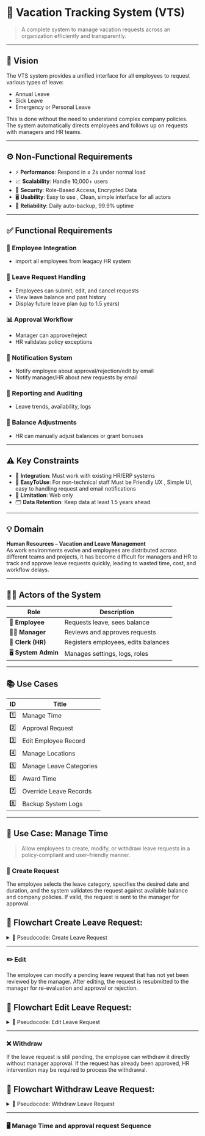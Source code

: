 # 🌴 Vacation Tracking System (VTS)

> A complete system to manage vacation requests across an organization efficiently and transparently.

---

## 🎯 Vision

The VTS system provides a unified interface for all employees to request various types of leave:
- Annual Leave
- Sick Leave
- Emergency or Personal Leave

This is done without the need to understand complex company policies. The system automatically directs employees and follows up on requests with managers and HR teams.

---

## ⚙️ Non-Functional Requirements

- ⚡ **Performance**: Respond in ≤ 2s under normal load  
- 📈 **Scalability**: Handle 10,000+ users  
- 🔐 **Security**: Role-Based Access, Encrypted Data  
- 🖥️ **Usability**: Easy to use , Clean, simple interface for all actors  
- 🧱 **Reliability**: Daily auto-backup, 99.9% uptime  

---

## ✅ Functional Requirements

### 👥 Employee Integration
- import all employees from leagacy HR system

### 📩 Leave Request Handling
- Employees can submit, edit, and cancel requests
- View leave balance and past history
- Display future leave plan (up to 1.5 years)

### 📊 Approval Workflow
- Manager can approve/reject
- HR validates policy exceptions

### 🔔 Notification System
- Notify employee about approval/rejection/edit by email
- Notify manager/HR about new requests by email

### 📑 Reporting and Auditing
- Leave trends, availability, logs

### 💼 Balance Adjustments
- HR can manually adjust balances or grant bonuses

---

## ⚠️ Key Constraints

- 🔌 **Integration**: Must work with existing HR/ERP systems  
- 🎨 **EasyToUse**: For non-technical staff Must be Friendly UX , Simple UI, easy to handling request and email notifications
- 🏢 **Limitation**: Web only
- 🗂️ **Data Retention**: Keep data at least 1.5 years ahead

---

## 💡 Domain  
**Human Resources – Vacation and Leave Management**  
As work environments evolve and employees are distributed across different teams and projects, it has become difficult for managers and HR to track and approve leave requests quickly, leading to wasted time, cost, and workflow delays.

---

## 🧍‍♂️ Actors of the System

| Role | Description |
|------|-------------|
| 👤 **Employee** | Requests leave, sees balance |
| 👨‍💼 **Manager** | Reviews and approves requests |
| 🧾 **Clerk (HR)** | Registers employees, edits balances |
| 🖥️ **System Admin** | Manages settings, logs, roles |

---

## 📚 Use Cases

| ID | Title |
|----|-------|
| 1️⃣ | Manage Time |
| 2️⃣ | Approval Request |
| 3️⃣ | Edit Employee Record |
| 4️⃣ | Manage Locations |
| 5️⃣ | Manage Leave Categories |
| 6️⃣ | Award Time |
| 7️⃣ | Override Leave Records |
| 8️⃣ | Backup System Logs |

---

## 📝 Use Case: Manage Time

> Allow employees to create, modify, or withdraw leave requests in a policy-compliant and user-friendly manner.

### 🔄 Create Request
The employee selects the leave category, specifies the desired date and duration, and the system validates the request against available balance and company policies. If valid, the request is sent to the manager for approval.

## 🧾 Flowchart Create Leave Request:

<details>
<summary>📜 Pseudocode: Create Leave Request</summary>

```pseudocode
Start:
  employeeLogin()

  if employeeLogin == true then
      createLeaveRequest()
  else
      showError("Login Failed")
  end if

Function createLeaveRequest:
  selectLeaveCategory()
  inputVacationDate()
  inputVacationTime()

  if checkValidation() == true then
      sendRequestToManager()
  else
      showError("Validation Failed")
  end if

Function checkValidation:
  if vacationTime > employeeBalanceForCategory then return false
  if vacationDate is in DaysCannotLeave then return false
  if not isEmployeeAvailable(vacationDate) then return false
  return true
```
</details>

---
### ✏️ Edit
The employee can modify a pending leave request that has not yet been reviewed by the manager. After editing, the request is resubmitted to the manager for re-evaluation and approval or rejection.

## 🧾 Flowchart Edit Leave Request:

<details>
<summary>📜 Pseudocode: Edit Leave Request</summary>

```pseudocode
Start:
  employeeLogin()

  if employeeLogin == true then
      editLeaveRequest()
  else
      showError("Login Failed")
  end if

--------------------------------------------------------

Function editLeaveRequest:
  selectLeaveRequestToEdit()
  updateVacationDate()
  updateVacationTime()
  updateLeaveCategory()

  if checkValidation() == true then
      saveUpdatedRequest()
      notifyManager("Request Updated")
  else
      showError("Validation Failed")
  end if
```
</details>

---

### ❌ Withdraw
If the leave request is still pending, the employee can withdraw it directly without manager approval. If the request has already been approved, HR intervention may be required to process the withdrawal.

## 🧾 Flowchart Withdraw Leave Request:

<details>
<summary>📜 Pseudocode: Withdraw Leave Request</summary>

```pseudocode
Start:
  employeeLogin()

  if employeeLogin == true then
      withdrawLeaveRequest()
  else
      showError("Login Failed")
  end if

--------------------------------------------------------

Function withdrawLeaveRequest:
  selectRequestToWithdraw()

  if requestStatus == "pending" or requestStatus == "approved" then
      deleteLeaveRequest()
      notifyManager("Request Withdrawn")
  else
      showError("Cannot withdraw this request")
  end if
```
</details>

---
### 🖥️ Manage Time and approval request Sequence



